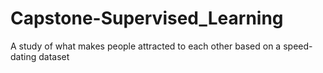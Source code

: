 # Capstone-Supervised_Learning
A study of what makes people attracted to each other based on a speed-dating dataset
